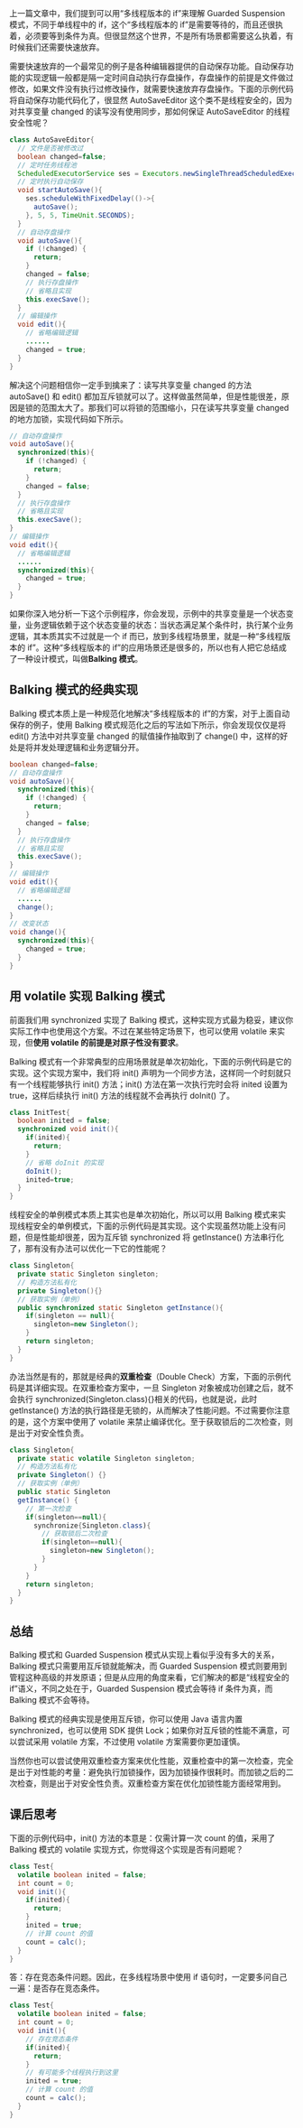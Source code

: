上一篇文章中，我们提到可以用“多线程版本的 if”来理解 Guarded Suspension 模式，不同于单线程中的 if，这个“多线程版本的 if”是需要等待的，而且还很执着，必须要等到条件为真。但很显然这个世界，不是所有场景都需要这么执着，有时候我们还需要快速放弃。

<!--more-->

需要快速放弃的一个最常见的例子是各种编辑器提供的自动保存功能。自动保存功能的实现逻辑一般都是隔一定时间自动执行存盘操作，存盘操作的前提是文件做过修改，如果文件没有执行过修改操作，就需要快速放弃存盘操作。下面的示例代码将自动保存功能代码化了，很显然 AutoSaveEditor 这个类不是线程安全的，因为对共享变量 changed 的读写没有使用同步，那如何保证 AutoSaveEditor 的线程安全性呢？

```java
class AutoSaveEditor{
  // 文件是否被修改过
  boolean changed=false;
  // 定时任务线程池
  ScheduledExecutorService ses = Executors.newSingleThreadScheduledExecutor();
  // 定时执行自动保存
  void startAutoSave(){
    ses.scheduleWithFixedDelay(()->{
      autoSave();
    }, 5, 5, TimeUnit.SECONDS);  
  }
  // 自动存盘操作
  void autoSave(){
    if (!changed) {
      return;
    }
    changed = false;
    // 执行存盘操作
    // 省略且实现
    this.execSave();
  }
  // 编辑操作
  void edit(){
    // 省略编辑逻辑
    ......
    changed = true;
  }
}
```

解决这个问题相信你一定手到擒来了：读写共享变量 changed 的方法 autoSave() 和 edit() 都加互斥锁就可以了。这样做虽然简单，但是性能很差，原因是锁的范围太大了。那我们可以将锁的范围缩小，只在读写共享变量 changed 的地方加锁，实现代码如下所示。

```java
// 自动存盘操作
void autoSave(){
  synchronized(this){
    if (!changed) {
      return;
    }
    changed = false;
  }
  // 执行存盘操作
  // 省略且实现
  this.execSave();
}
// 编辑操作
void edit(){
  // 省略编辑逻辑
  ......
  synchronized(this){
    changed = true;
  }
}  

```

如果你深入地分析一下这个示例程序，你会发现，示例中的共享变量是一个状态变量，业务逻辑依赖于这个状态变量的状态：当状态满足某个条件时，执行某个业务逻辑，其本质其实不过就是一个 if 而已，放到多线程场景里，就是一种“多线程版本的 if”。这种“多线程版本的 if”的应用场景还是很多的，所以也有人把它总结成了一种设计模式，叫做**Balking 模式**。

## Balking 模式的经典实现

Balking 模式本质上是一种规范化地解决“多线程版本的 if”的方案，对于上面自动保存的例子，使用 Balking 模式规范化之后的写法如下所示，你会发现仅仅是将 edit() 方法中对共享变量 changed 的赋值操作抽取到了 change() 中，这样的好处是将并发处理逻辑和业务逻辑分开。

```java
boolean changed=false;
// 自动存盘操作
void autoSave(){
  synchronized(this){
    if (!changed) {
      return;
    }
    changed = false;
  }
  // 执行存盘操作
  // 省略且实现
  this.execSave();
}
// 编辑操作
void edit(){
  // 省略编辑逻辑
  ......
  change();
}
// 改变状态
void change(){
  synchronized(this){
    changed = true;
  }
}
```

## 用 volatile 实现 Balking 模式

前面我们用 synchronized 实现了 Balking 模式，这种实现方式最为稳妥，建议你实际工作中也使用这个方案。不过在某些特定场景下，也可以使用 volatile 来实现，但**使用 volatile 的前提是对原子性没有要求**。

Balking 模式有一个非常典型的应用场景就是单次初始化，下面的示例代码是它的实现。这个实现方案中，我们将 init() 声明为一个同步方法，这样同一个时刻就只有一个线程能够执行 init() 方法；init() 方法在第一次执行完时会将 inited 设置为 true，这样后续执行 init() 方法的线程就不会再执行 doInit() 了。

```java
class InitTest{
  boolean inited = false;
  synchronized void init(){
    if(inited){
      return;
    }
    // 省略 doInit 的实现
    doInit();
    inited=true;
  }
}
```

线程安全的单例模式本质上其实也是单次初始化，所以可以用 Balking 模式来实现线程安全的单例模式，下面的示例代码是其实现。这个实现虽然功能上没有问题，但是性能却很差，因为互斥锁 synchronized 将 getInstance() 方法串行化了，那有没有办法可以优化一下它的性能呢？

```java
class Singleton{
  private static Singleton singleton;
  // 构造方法私有化  
  private Singleton(){}
  // 获取实例（单例）
  public synchronized static Singleton getInstance(){
    if(singleton == null){
      singleton=new Singleton();
    }
    return singleton;
  }
}
```

办法当然是有的，那就是经典的**双重检查**（Double Check）方案，下面的示例代码是其详细实现。在双重检查方案中，一旦 Singleton 对象被成功创建之后，就不会执行 synchronized(Singleton.class){}相关的代码，也就是说，此时 getInstance() 方法的执行路径是无锁的，从而解决了性能问题。不过需要你注意的是，这个方案中使用了 volatile 来禁止编译优化。至于获取锁后的二次检查，则是出于对安全性负责。

```java
class Singleton{
  private static volatile Singleton singleton;
  // 构造方法私有化  
  private Singleton() {}
  // 获取实例（单例）
  public static Singleton 
  getInstance() {
    // 第一次检查
    if(singleton==null){
      synchronize{Singleton.class){
        // 获取锁后二次检查
        if(singleton==null){
          singleton=new Singleton();
        }
      }
    }
    return singleton;
  }
}
```

## 总结

Balking 模式和 Guarded Suspension 模式从实现上看似乎没有多大的关系，Balking 模式只需要用互斥锁就能解决，而 Guarded Suspension 模式则要用到管程这种高级的并发原语；但是从应用的角度来看，它们解决的都是“线程安全的 if”语义，不同之处在于，Guarded Suspension 模式会等待 if 条件为真，而 Balking 模式不会等待。

Balking 模式的经典实现是使用互斥锁，你可以使用 Java 语言内置 synchronized，也可以使用 SDK 提供 Lock；如果你对互斥锁的性能不满意，可以尝试采用 volatile 方案，不过使用 volatile 方案需要你更加谨慎。

当然你也可以尝试使用双重检查方案来优化性能，双重检查中的第一次检查，完全是出于对性能的考量：避免执行加锁操作，因为加锁操作很耗时。而加锁之后的二次检查，则是出于对安全性负责。双重检查方案在优化加锁性能方面经常用到。

## 课后思考

下面的示例代码中，init() 方法的本意是：仅需计算一次 count 的值，采用了 Balking 模式的 volatile 实现方式，你觉得这个实现是否有问题呢？

```java
class Test{
  volatile boolean inited = false;
  int count = 0;
  void init(){
    if(inited){
      return;
    }
    inited = true;
    // 计算 count 的值
    count = calc();
  }
}  
```

答：存在竞态条件问题。因此，在多线程场景中使用 if 语句时，一定要多问自己一遍：是否存在竞态条件。

```java
class Test{
  volatile boolean inited = false;
  int count = 0;
  void init(){
    // 存在竞态条件
    if(inited){
      return;
    }
    // 有可能多个线程执行到这里
    inited = true;
    // 计算 count 的值
    count = calc();
  }
}  
```

